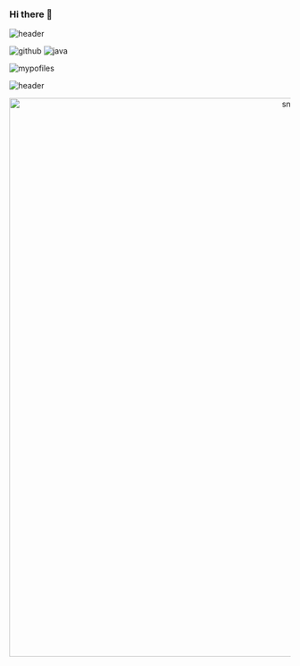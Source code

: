### Hi there 👋

![header](https://capsule-render.vercel.app/api?type=waving)

![github](https://img.shields.io/badge/GitHub-100000?style=for-the-badge&logo=github&logoColor=white)
![java](https://img.shields.io/badge/JavaScript-F7DF1E?style=for-the-badge&logo=JavaScript&logoColor=white)

![mypofiles](https://github-readme-stats.vercel.app/api?username=kimkinghyeon&theme=blue-green)

![header](https://capsule-render.vercel.app/api?type=waving)

<p align="center">
 <img width="1000" src="assets/github-snake.svg" alt="snake"/>
</p>


